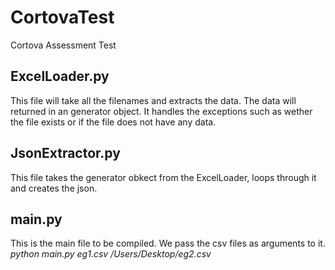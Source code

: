 # CortovaTest
Cortova Assessment Test

## ExcelLoader.py

This file will take all the filenames and extracts the data. The data will returned in an generator object.
It handles the exceptions such as wether the file exists or if the file does not have any data. 

## JsonExtractor.py

This file takes the generator obkect from the ExcelLoader, loops through it and creates the json. 

## main.py

This is the main file to be compiled. We pass the csv files as arguments to it.<br>
<i>python main.py eg1.csv /Users/Desktop/eg2.csv</i><br>


